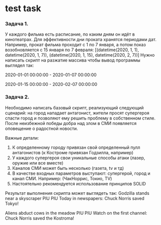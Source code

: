# test task

### Задача 1.

У каждого фильма есть расписание, по каким дням он идёт в кинотеатрах. Для эффективности дни проката хранятся периодами дат. Например, прокат фильма проходит с 1 по 7 января, а потом показ возобновляется с 15 января по 7 февраля:
[(datetime(2020, 1, 1), datetime(2020, 1, 7)), (datetime(2020, 1, 15), datetime(2020, 2, 7))]
Нужно написать скрипт на разжатие массива чтобы вывод программы выглядел так:


2020-01-01 00:00:00 - 2020-01-07 00:00:00

2020-01-15 00:00:00 - 2020-02-07 00:00:00

### Задача 2.

Необходимо написать базовый скрипт, реализующий следующий сценарий: на город нападает антагонист, жители просят супергероя спасти город и позволяют ему решить проблему в собственном стиле. После неизбежной победы добра над злом в СМИ появляется оповещение о радостной новости.

Важные детали:
1. К определенному городу привязан свой определенный пулл антагонистов (к Костроме привязан Годзилла, например)
2. У каждого супергероя свои уникальные способы атаки (лазер, оружие или все вместе)
3. Каналов СМИ может быть несколько (газета, tv и тд)
4. В качестве входных параметров выступают: супергерой, город и канал СМИ. Например: (ЧакНоррис, Токио, TV)
5. Настоятельно рекомендуется использование принципов SOLID

Результат выполнения скрипта может выглядеть так:
Godzilla stands near a skyscraper
PIU PIU
Today in newspapers: Chuck Norris saved Tokyo!

Aliens abduct cows in the meadow
PIU PIU
Watch on the first channel: Chuck Norris saved the Kostroma!
